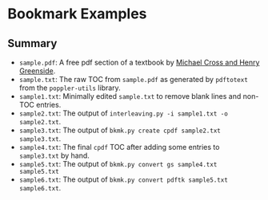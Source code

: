 # Bookmark Examples

## Summary

- `sample.pdf`: A free pdf section of a textbook by [Michael Cross and Henry Greenside](https://webhome.phy.duke.edu/~hsg/pattern-formation-book/index.html).
- `sample.txt`: The raw TOC from `sample.pdf` as generated by `pdftotext` from the `poppler-utils` library.
- `sample1.txt`: Minimally edited `sample.txt` to remove blank lines and non-TOC entries.
- `sample2.txt`: The output of `interleaving.py -i sample1.txt -o sample2.txt`.
- `sample3.txt`: The output of `bkmk.py create cpdf sample2.txt sample3.txt`.
- `sample4.txt`: The final `cpdf` TOC after adding some entries to `sample3.txt` by hand.
- `sample5.txt`: The output of `bkmk.py convert gs sample4.txt sample5.txt`
- `sample6.txt`: The output of `bkmk.py convert pdftk sample5.txt sample6.txt`.

